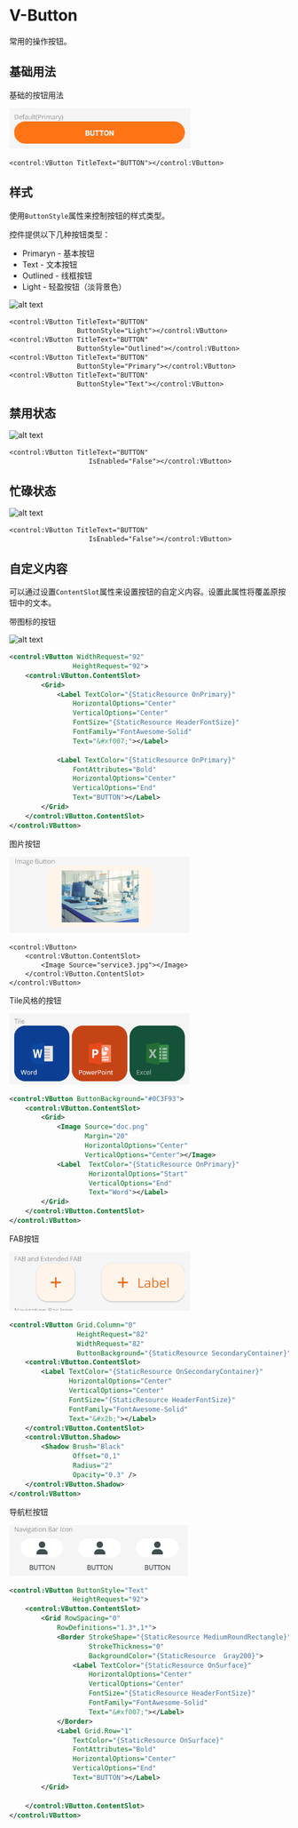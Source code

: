 
# V-Button

常用的操作按钮。


## 基础用法


基础的按钮用法

![alt text](assets/image-26.png)

```
<control:VButton TitleText="BUTTON"></control:VButton>
````

## 样式

使用`ButtonStyle`属性来控制按钮的样式类型。


控件提供以下几种按钮类型：

* Primaryn - 基本按钮
* Text - 文本按钮
* Outlined - 线框按钮
* Light - 轻盈按钮（淡背景色）

![alt text](assets/image-27.png)


```
<control:VButton TitleText="BUTTON"
                 ButtonStyle="Light"></control:VButton>
<control:VButton TitleText="BUTTON"
                 ButtonStyle="Outlined"></control:VButton>
<control:VButton TitleText="BUTTON"
                 ButtonStyle="Primary"></control:VButton>
<control:VButton TitleText="BUTTON"
                 ButtonStyle="Text"></control:VButton>
```

## 禁用状态

![alt text](assets/image-28.png)

```
<control:VButton TitleText="BUTTON"
                    IsEnabled="False"></control:VButton>
```


## 忙碌状态

![alt text](assets/recording.gif)

```
<control:VButton TitleText="BUTTON"
                    IsEnabled="False"></control:VButton>
```

## 自定义内容

可以通过设置`ContentSlot`属性来设置按钮的自定义内容。设置此属性将覆盖原按钮中的文本。

带图标的按钮

![alt text](assets/image-29.png)

```xml
<control:VButton WidthRequest="92"
                HeightRequest="92">
    <control:VButton.ContentSlot>
        <Grid>
            <Label TextColor="{StaticResource OnPrimary}"
                HorizontalOptions="Center"
                VerticalOptions="Center"
                FontSize="{StaticResource HeaderFontSize}"
                FontFamily="FontAwesome-Solid"
                Text="&#xf007;"></Label>

            <Label TextColor="{StaticResource OnPrimary}"
                FontAttributes="Bold"
                HorizontalOptions="Center"
                VerticalOptions="End"
                Text="BUTTON"></Label>
        </Grid>
    </control:VButton.ContentSlot>
</control:VButton>
```

图片按钮

![alt text](assets/image-31.png)

```
<control:VButton>
    <control:VButton.ContentSlot>
        <Image Source="service3.jpg"></Image>
    </control:VButton.ContentSlot>
</control:VButton>
```

Tile风格的按钮

![alt text](assets/image-30.png)

```xml
<control:VButton ButtonBackground="#0C3F93">
    <control:VButton.ContentSlot>
        <Grid>
            <Image Source="doc.png"
                   Margin="20"
                   HorizontalOptions="Center"
                   VerticalOptions="Center"></Image>
            <Label  TextColor="{StaticResource OnPrimary}"
                    HorizontalOptions="Start"
                    VerticalOptions="End"
                    Text="Word"></Label>
        </Grid>
    </control:VButton.ContentSlot>
</control:VButton>
```

FAB按钮

![alt text](assets/image-32.png)


```xml
<control:VButton Grid.Column="0"
                 HeightRequest="82"
                 WidthRequest="82"
                 ButtonBackground="{StaticResource SecondaryContainer}">
    <control:VButton.ContentSlot>
        <Label TextColor="{StaticResource OnSecondaryContainer}"
               HorizontalOptions="Center"
               VerticalOptions="Center"
               FontSize="{StaticResource HeaderFontSize}"
               FontFamily="FontAwesome-Solid"
               Text="&#x2b;"></Label>
    </control:VButton.ContentSlot>
    <control:VButton.Shadow>
        <Shadow Brush="Black"
                Offset="0,1"
                Radius="2"
                Opacity="0.3" />
    </control:VButton.Shadow>
</control:VButton>
```
导航栏按钮

![alt text](assets/image-34.png)

```xml
<control:VButton ButtonStyle="Text"
                HeightRequest="92">
    <control:VButton.ContentSlot>
        <Grid RowSpacing="0"
            RowDefinitions="1.3*,1*">
            <Border StrokeShape="{StaticResource MediumRoundRectangle}"
                    StrokeThickness="0"
                    BackgroundColor="{StaticResource  Gray200}">
                <Label TextColor="{StaticResource OnSurface}"
                    HorizontalOptions="Center"
                    VerticalOptions="Center"
                    FontSize="{StaticResource HeaderFontSize}"
                    FontFamily="FontAwesome-Solid"
                    Text="&#xf007;"></Label>
            </Border>
            <Label Grid.Row="1"
                TextColor="{StaticResource OnSurface}"
                FontAttributes="Bold"
                HorizontalOptions="Center"
                VerticalOptions="End"
                Text="BUTTON"></Label>
        </Grid>

    </control:VButton.ContentSlot>
</control:VButton>

```
